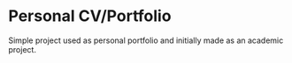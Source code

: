 # Personal CV/Portfolio

Simple project used as personal portfolio and initially made as an academic project.